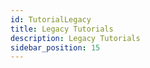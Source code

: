 ```yaml
---
id: TutorialLegacy
title: Legacy Tutorials
description: Legacy Tutorials
sidebar_position: 15
---
```

<DocCardList/>

